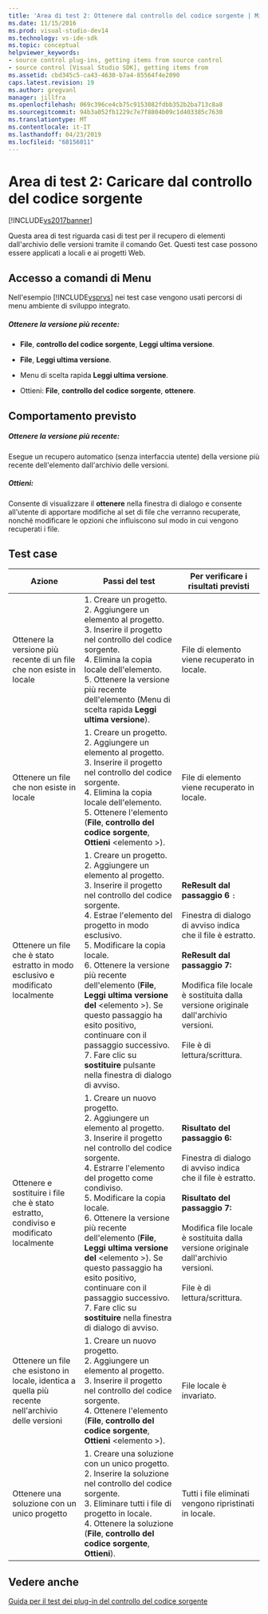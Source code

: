 ```yaml
---
title: 'Area di test 2: Ottenere dal controllo del codice sorgente | Microsoft Docs'
ms.date: 11/15/2016
ms.prod: visual-studio-dev14
ms.technology: vs-ide-sdk
ms.topic: conceptual
helpviewer_keywords:
- source control plug-ins, getting items from source control
- source control [Visual Studio SDK], getting items from
ms.assetid: cbd345c5-ca43-4630-b7a4-85564f4e2090
caps.latest.revision: 19
ms.author: gregvanl
manager: jillfra
ms.openlocfilehash: 069c396ce4cb75c9153082fdbb352b2ba713c8a8
ms.sourcegitcommit: 94b3a052fb1229c7e7f8804b09c1d403385c7630
ms.translationtype: MT
ms.contentlocale: it-IT
ms.lasthandoff: 04/23/2019
ms.locfileid: "68156011"
---
```

# <a name="test-area-2-get-from-source-control"></a>Area di test 2: Caricare dal controllo del codice sorgente
[!INCLUDE[vs2017banner](../../includes/vs2017banner.md)]

Questa area di test riguarda casi di test per il recupero di elementi dall'archivio delle versioni tramite il comando Get. Questi test case possono essere applicati a locali e ai progetti Web.  
  
## <a name="command-menu-access"></a>Accesso a comandi di Menu  
 Nell'esempio [!INCLUDE[vsprvs](../../includes/vsprvs-md.md)] nei test case vengono usati percorsi di menu ambiente di sviluppo integrato.  
  
##### <a name="get-latest-version"></a>Ottenere la versione più recente:  
  
- **File**, **controllo del codice sorgente**, **Leggi ultima versione**.  
  
- **File**, **Leggi ultima versione**.  
  
- Menu di scelta rapida **Leggi ultima versione**.  
  
- Ottieni: **File**, **controllo del codice sorgente**, **ottenere**.  
  
## <a name="expected-behavior"></a>Comportamento previsto  
  
##### <a name="get-latest-version"></a>Ottenere la versione più recente:  
 Esegue un recupero automatico (senza interfaccia utente) della versione più recente dell'elemento dall'archivio delle versioni.  
  
##### <a name="get"></a>Ottieni:  
 Consente di visualizzare il **ottenere** nella finestra di dialogo e consente all'utente di apportare modifiche al set di file che verranno recuperate, nonché modificare le opzioni che influiscono sul modo in cui vengono recuperati i file.  
  
## <a name="test-cases"></a>Test case  
  
|Azione|Passi del test|Per verificare i risultati previsti|  
|------------|----------------|--------------------------------|  
|Ottenere la versione più recente di un file che non esiste in locale|1.  Creare un progetto.<br />2.  Aggiungere un elemento al progetto.<br />3.  Inserire il progetto nel controllo del codice sorgente.<br />4.  Elimina la copia locale dell'elemento.<br />5.  Ottenere la versione più recente dell'elemento (Menu di scelta rapida **Leggi ultima versione**).|File di elemento viene recuperato in locale.|  
|Ottenere un file che non esiste in locale|1.  Creare un progetto.<br />2.  Aggiungere un elemento al progetto.<br />3.  Inserire il progetto nel controllo del codice sorgente.<br />4.  Elimina la copia locale dell'elemento.<br />5.  Ottenere l'elemento (**File**, **controllo del codice sorgente**, **Ottieni** \<elemento >).|File di elemento viene recuperato in locale.|  
|Ottenere un file che è stato estratto in modo esclusivo e modificato localmente|1.  Creare un progetto.<br />2.  Aggiungere un elemento al progetto.<br />3.  Inserire il progetto nel controllo del codice sorgente.<br />4.  Estrae l'elemento del progetto in modo esclusivo.<br />5.  Modificare la copia locale.<br />6.  Ottenere la versione più recente dell'elemento (**File**, **Leggi ultima versione del** \<elemento >). Se questo passaggio ha esito positivo, continuare con il passaggio successivo.<br />7.  Fare clic su **sostituire** pulsante nella finestra di dialogo di avviso.|**ReResult dal passaggio 6** `:`<br /><br /> Finestra di dialogo di avviso indica che il file è estratto.<br /><br /> **ReResult dal passaggio 7:**<br /><br /> Modifica file locale è sostituita dalla versione originale dall'archivio versioni.<br /><br /> File è di lettura/scrittura.|  
|Ottenere e sostituire i file che è stato estratto, condiviso e modificato localmente|1.  Creare un nuovo progetto.<br />2.  Aggiungere un elemento al progetto.<br />3.  Inserire il progetto nel controllo del codice sorgente.<br />4.  Estrarre l'elemento del progetto come condiviso.<br />5.  Modificare la copia locale.<br />6.  Ottenere la versione più recente dell'elemento (**File**, **Leggi ultima versione del** \<elemento >). Se questo passaggio ha esito positivo, continuare con il passaggio successivo.<br />7.  Fare clic su **sostituire** nella finestra di dialogo di avviso.|**Risultato del passaggio 6:**<br /><br /> Finestra di dialogo di avviso indica che il file è estratto.<br /><br /> **Risultato del passaggio 7:**<br /><br /> Modifica file locale è sostituita dalla versione originale dall'archivio versioni.<br /><br /> File è di lettura/scrittura.|  
|Ottenere un file che esistono in locale, identica a quella più recente nell'archivio delle versioni|1.  Creare un nuovo progetto.<br />2.  Aggiungere un elemento al progetto.<br />3.  Inserire il progetto nel controllo del codice sorgente.<br />4.  Ottenere l'elemento (**File**, **controllo del codice sorgente**, **Ottieni** \<elemento >).|File locale è invariato.|  
|Ottenere una soluzione con un unico progetto|1.  Creare una soluzione con un unico progetto.<br />2.  Inserire la soluzione nel controllo del codice sorgente.<br />3.  Eliminare tutti i file di progetto in locale.<br />4.  Ottenere la soluzione (**File**, **controllo del codice sorgente**, **Ottieni**).|Tutti i file eliminati vengono ripristinati in locale.|  
  
## <a name="see-also"></a>Vedere anche  
 [Guida per il test dei plug-in del controllo del codice sorgente](../../extensibility/internals/test-guide-for-source-control-plug-ins.md)
